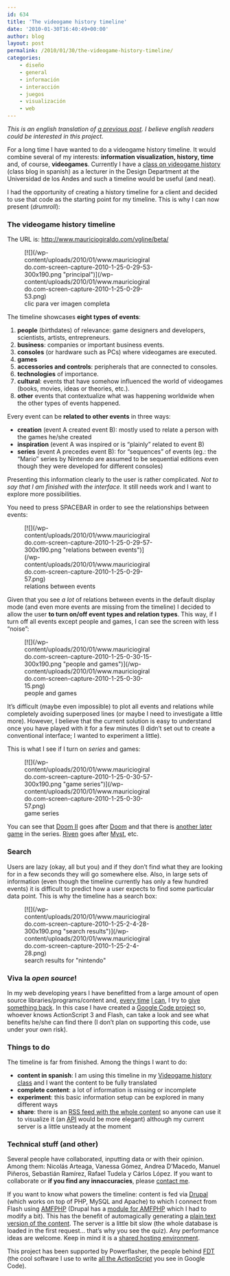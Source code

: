 ```yaml
---
id: 634
title: 'The videogame history timeline'
date: '2010-01-30T16:40:49+00:00'
author: blog
layout: post
permalink: /2010/01/30/the-videogame-history-timeline/
categories:
    - diseño
    - general
    - información
    - interacción
    - juegos
    - visualización
    - web
---
```


*This is an english translation of [a previous post](http://www.mauriciogiraldo.com/blog/2010/01/25/una-linea-de-tiempo-de-videojuegos/). I believe english readers could be interested in this project.*

For a long time I have wanted to do a videogame history timeline. It would combine several of my interests: **information visualization, history, time** and, of course, **videogames**. Currently I have a [class on videogame history](http://designblog.uniandes.edu.co/blogs/dise3223/ "blog del curso") (class blog in spanish) as a lecturer in the Design Department at the Universidad de los Andes and such a timeline would be useful (and neat).

I had the opportunity of creating a history timeline for a client and decided to use that code as the starting point for my timeline. This is why I can now present (*drumroll*):

### The videogame history timeline

The URL is: <http://www.mauriciogiraldo.com/vgline/beta/>

<figure markdown="1" aria-describedby="caption-attachment-620" class="wp-caption alignnone" id="attachment_620" style="width: 300px">
[![](/wp-content/uploads/2010/01/www.mauriciogiraldo.com-screen-capture-2010-1-25-0-29-53-300x190.png "principal")](/wp-content/uploads/2010/01/www.mauriciogiraldo.com-screen-capture-2010-1-25-0-29-53.png)
<figcaption markdown="0" class="wp-caption-text" id="caption-attachment-620">
clic para ver imagen completa
</figcaption>

</figure>

The timeline showcases **eight types of events**:

1. **people** (birthdates) of relevance: game designers and developers, scientists, artists, entrepreneurs.
2. **business**: companies or important business events.
3. **consoles** (or hardware such as PCs) where videogames are executed.
4. **games**
5. **accessories and controls**: peripherals that are connected to consoles.
6. **technologies** of importance.
7. **cultural**: events that have somehow influenced the world of videogames (books, movies, ideas or theories, etc.).
8. **other** events that contextualize what was happening worldwide when the other types of events happened.

Every event can be **related to other events** in three ways:

- **creation** (event A created event B): mostly used to relate a person with the games he/she created
- **inspiration** (event A was inspired or is “plainly” related to event B)
- **series** (event A precedes event B): for “sequences” of events (eg.: the “Mario” series by Nintendo are assumed to be sequential editions even though they were developed for different consoles)

Presenting this information clearly to the user is rather complicated. *Not to say that I am finished with the interface.* It still needs work and I want to explore more possibilities.

You need to press SPACEBAR in order to see the relationships between events:

<figure markdown="1" aria-describedby="caption-attachment-621" class="wp-caption alignnone" id="attachment_621" style="width: 300px">
[![](/wp-content/uploads/2010/01/www.mauriciogiraldo.com-screen-capture-2010-1-25-0-29-57-300x190.png "relations between events")](/wp-content/uploads/2010/01/www.mauriciogiraldo.com-screen-capture-2010-1-25-0-29-57.png)
<figcaption markdown="0" class="wp-caption-text" id="caption-attachment-621">
relations between events
</figcaption>

</figure>

Given that you see *a lot* of relations between events in the default display mode (and even more events are missing from the timeline) I decided to allow the user **to turn on/off event types and relation types**. This way, if I turn off all events except people and games, I can see the screen with less “noise”:

<figure markdown="1" aria-describedby="caption-attachment-622" class="wp-caption alignnone" id="attachment_622" style="width: 300px">
[![](/wp-content/uploads/2010/01/www.mauriciogiraldo.com-screen-capture-2010-1-25-0-30-15-300x190.png "people and games")](/wp-content/uploads/2010/01/www.mauriciogiraldo.com-screen-capture-2010-1-25-0-30-15.png)
<figcaption markdown="0" class="wp-caption-text" id="caption-attachment-622">
people and games
</figcaption>

</figure>

It’s difficult (maybe even impossible) to plot all events and relations while completely avoiding superposed lines (or maybe I need to investigate a little more). However, I believe that the current solution is easy to understand once you have played with it for a few minutes (I didn’t set out to create a conventional interface; I wanted to experiment a little).

This is what I see if I turn on *series* and games:

<figure markdown="1" aria-describedby="caption-attachment-623" class="wp-caption alignnone" id="attachment_623" style="width: 300px">
[![](/wp-content/uploads/2010/01/www.mauriciogiraldo.com-screen-capture-2010-1-25-0-30-57-300x190.png "game series")](/wp-content/uploads/2010/01/www.mauriciogiraldo.com-screen-capture-2010-1-25-0-30-57.png)
<figcaption markdown="0" class="wp-caption-text" id="caption-attachment-623">
game series
</figcaption>

</figure>

You can see that [Doom II](http://www.mauriciogiraldo.com/vgline/beta/#/338 "Doom II en la línea de tiempo") goes after [Doom](http://www.mauriciogiraldo.com/vgline/beta/#/323 "Doom en la línea de tiempo") and that there is [another later game](http://www.mauriciogiraldo.com/vgline/beta/#/342 "Doom III en la línea de tiempo") in the series. [Riven](http://www.mauriciogiraldo.com/vgline/beta/#/267 "Riven en la línea de tiempo") goes after [Myst](http://www.mauriciogiraldo.com/vgline/beta/#/265 "Myst en la línea de tiempo"), etc.

### Search

Users are lazy (okay, all but you) and if they don’t find what they are looking for in a few seconds they will go somewhere else. Also, in large sets of information (even though the timeline currently has only a few hundred events) it is difficult to predict how a user expects to find some particular data point. This is why the timeline has a search box:

<figure markdown="1" aria-describedby="caption-attachment-624" class="wp-caption alignnone" id="attachment_624" style="width: 300px">
[![](/wp-content/uploads/2010/01/www.mauriciogiraldo.com-screen-capture-2010-1-25-2-4-28-300x190.png "search results")](/wp-content/uploads/2010/01/www.mauriciogiraldo.com-screen-capture-2010-1-25-2-4-28.png)
<figcaption markdown="0" class="wp-caption-text" id="caption-attachment-624">
search results for "nintendo"
</figcaption>

</figure>

### Viva la *open source*!

In my web developing years I have benefitted from a large amount of open source libraries/programs/content and, [every time](http://sourceforge.net/projects/dmcourseware/ "Digital Media Courseware, proyecto en colaboración con Hernando Barragán") [I can](http://sourceforge.net/projects/spaw-cf "SPAW-CF, una versión ColdFusion de un editor de texto web"), I try to [give something back](http://stackoverflow.com/users/160933/mga "mi perfil en Stack Overflow"). In this case I have created a [Google Code project](http://code.google.com/p/vgline/) so, whoever knows ActionScript 3 and Flash, can take a look and see what benefits he/she can find there (I don’t plan on supporting this code, use under your own risk).

### Things to do

The timeline is far from finished. Among the things I want to do:

- **content in spanish**: I am using this timeline in my [Videogame history class](http://designblog.uniandes.edu.co/blogs/dise3223/programa-del-curso/ "class blog") and I want the content to be fully translated
- **complete content**: a lot of information is missing or incomplete
- **experiment**: this basic information setup can be explored in many different ways
- **share**: there is an [RSS feed with the whole content](http://www.mauriciogiraldo.com/vgline/rss/event/feed) so anyone can use it to visualize it (an [API](http://en.wikipedia.org/wiki/Application_programming_interface) would be more elegant) although my current server is a little unsteady at the moment

### Technical stuff (and other)

Several people have collaborated, inputting data or with their opinion. Among them: Nicolás Arteaga, Vanessa Gómez, Andrea D’Macedo, Manuel Piñeros, Sebastián Ramírez, Rafael Tudela y Cárlos López. If you want to collaborate or **if you find any innaccuracies**, please [contact me](../../vgline/contact).

If you want to know what powers the timeline: content is fed via [Drupal](http://drupal.org/) (which works on top of PHP, MySQL and Apache) to which I connect from Flash using [AMFPHP](http://www.amfphp.org/) (Drupal has a [module for AMFPHP](http://drupal.org/project/amfphp) which I had to modify a bit). This has the benefit of automagically generating a [plain text version of the content](http://www.mauriciogiraldo.com/vgline/). The server is a little bit slow (the whole database is loaded in the first request… that’s why you see the quiz). Any performance ideas are welcome. Keep in mind it is a [shared hosting environment](http://www.mediatemple.net).

This project has been supported by Powerflasher, the people behind [FDT](http://www.fdt.powerflasher.com/) (the cool software I use to write [all the ActionScript](http://code.google.com/p/vgline/source/browse/trunk/src/com/pingpongestudio/timeline/Timeline.as "un pocotón de ActionScript") you see in Google Code).